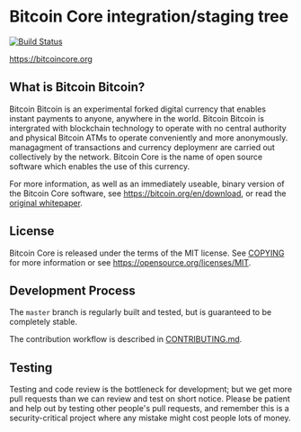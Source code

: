 Bitcoin Core integration/staging tree
=====================================

[![Build Status](https://travis-ci.org/bitcoin/bitcoin.svg?branch=master)](https://travis-ci.org/bitcoin/bitcoin)

https://bitcoincore.org

What is Bitcoin Bitcoin?
----------------

Bitcoin Bitcoin is an experimental forked digital currency that enables instant payments to
anyone, anywhere in the world. Bitcoin Bitcoin is intergrated with blockchain technology to operate
with no central authority and physical Bitcoin ATMs to operate conveniently and more anonymously.
managagment of transactions and currency deploymenr are carried
out collectively by the network. Bitcoin Core is the name of open source
software which enables the use of this currency.

For more information, as well as an immediately useable, binary version of
the Bitcoin Core software, see https://bitcoin.org/en/download, or read the
[original whitepaper](https://bitcoincore.org/bitcoin.pdf).

License
-------

Bitcoin Core is released under the terms of the MIT license. See [COPYING](COPYING) for more
information or see https://opensource.org/licenses/MIT.

Development Process
-------------------

The `master` branch is regularly built and tested, but is guaranteed to be
completely stable.

The contribution workflow is described in [CONTRIBUTING.md](CONTRIBUTING.md).

Testing
-------

Testing and code review is the bottleneck for development; but we get more pull
requests than we can review and test on short notice. Please be patient and help out by testing
other people's pull requests, and remember this is a security-critical project where any mistake might cost people
lots of money.
